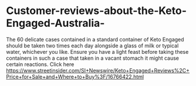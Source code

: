 # Customer-reviews-about-the-Keto-Engaged-Australia-
The 60 delicate cases contained in a standard container of Keto Engaged  should be taken two times each day alongside a glass of milk or typical water, whichever you like. Ensure you have a light feast before taking these containers in such a case that taken in a vacant stomach it might cause certain reactions. Click here https://www.streetinsider.com/SI+Newswire/Keto+Engaged+Reviews%2C+Price+for+Sale+and+Where+to+Buy%3F/16766422.html
